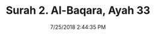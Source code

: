 ---
title       : "Surah 2. Al-Baqara, Ayah 33"
date        : 7/25/2018 2:44:35 PM
draft       : false
type        : "quran"
layout      : "compare"
BookCode    : "CMP"
SurahNumber : "2"
AyahNumber  : "33"
TotalAyah   : "286"
---